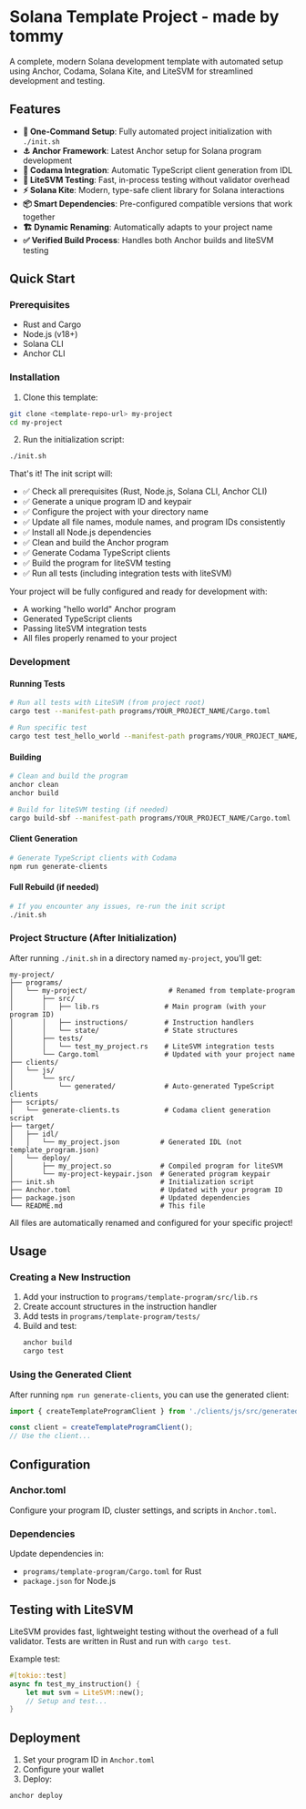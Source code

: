 # Solana Template Project - made by tommy

A complete, modern Solana development template with automated setup using Anchor, Codama, Solana Kite, and LiteSVM for streamlined development and testing.

## Features

- **🚀 One-Command Setup**: Fully automated project initialization with `./init.sh`
- **⚓ Anchor Framework**: Latest Anchor setup for Solana program development
- **🔄 Codama Integration**: Automatic TypeScript client generation from IDL
- **🧪 LiteSVM Testing**: Fast, in-process testing without validator overhead
- **⚡ Solana Kite**: Modern, type-safe client library for Solana interactions
- **📦 Smart Dependencies**: Pre-configured compatible versions that work together
- **🏗️ Dynamic Renaming**: Automatically adapts to your project name
- **✅ Verified Build Process**: Handles both Anchor builds and liteSVM testing

## Quick Start

### Prerequisites

- Rust and Cargo
- Node.js (v18+)
- Solana CLI
- Anchor CLI

### Installation

1. Clone this template:
```bash
git clone <template-repo-url> my-project
cd my-project
```

2. Run the initialization script:
```bash
./init.sh
```

That's it! The init script will:
- ✅ Check all prerequisites (Rust, Node.js, Solana CLI, Anchor CLI)
- ✅ Generate a unique program ID and keypair
- ✅ Configure the project with your directory name
- ✅ Update all file names, module names, and program IDs consistently
- ✅ Install all Node.js dependencies
- ✅ Clean and build the Anchor program
- ✅ Generate Codama TypeScript clients
- ✅ Build the program for liteSVM testing
- ✅ Run all tests (including integration tests with liteSVM)

Your project will be fully configured and ready for development with:
- A working "hello world" Anchor program
- Generated TypeScript clients
- Passing liteSVM integration tests
- All files properly renamed to your project

### Development

#### Running Tests
```bash
# Run all tests with LiteSVM (from project root)
cargo test --manifest-path programs/YOUR_PROJECT_NAME/Cargo.toml

# Run specific test
cargo test test_hello_world --manifest-path programs/YOUR_PROJECT_NAME/Cargo.toml
```

#### Building
```bash
# Clean and build the program
anchor clean
anchor build

# Build for liteSVM testing (if needed)
cargo build-sbf --manifest-path programs/YOUR_PROJECT_NAME/Cargo.toml
```

#### Client Generation
```bash
# Generate TypeScript clients with Codama
npm run generate-clients
```

#### Full Rebuild (if needed)
```bash
# If you encounter any issues, re-run the init script
./init.sh
```

### Project Structure (After Initialization)

After running `./init.sh` in a directory named `my-project`, you'll get:

```
my-project/
├── programs/
│   └── my-project/                    # Renamed from template-program
│       ├── src/
│       │   ├── lib.rs                # Main program (with your program ID)
│       │   ├── instructions/         # Instruction handlers
│       │   └── state/                # State structures
│       ├── tests/
│       │   └── test_my_project.rs    # LiteSVM integration tests
│       └── Cargo.toml                # Updated with your project name
├── clients/
│   └── js/
│       └── src/
│           └── generated/            # Auto-generated TypeScript clients
├── scripts/
│   └── generate-clients.ts           # Codama client generation script
├── target/
│   ├── idl/
│   │   └── my_project.json          # Generated IDL (not template_program.json)
│   └── deploy/
│       ├── my_project.so            # Compiled program for liteSVM
│       └── my-project-keypair.json  # Generated program keypair
├── init.sh                          # Initialization script
├── Anchor.toml                      # Updated with your program ID
├── package.json                     # Updated dependencies
└── README.md                        # This file
```

All files are automatically renamed and configured for your specific project!

## Usage

### Creating a New Instruction

1. Add your instruction to `programs/template-program/src/lib.rs`
2. Create account structures in the instruction handler
3. Add tests in `programs/template-program/tests/`
4. Build and test:
   ```bash
   anchor build
   cargo test
   ```

### Using the Generated Client

After running `npm run generate-clients`, you can use the generated client:

```typescript
import { createTemplateProgramClient } from './clients/js/src/generated';

const client = createTemplateProgramClient();
// Use the client...
```

## Configuration

### Anchor.toml
Configure your program ID, cluster settings, and scripts in `Anchor.toml`.

### Dependencies
Update dependencies in:
- `programs/template-program/Cargo.toml` for Rust
- `package.json` for Node.js

## Testing with LiteSVM

LiteSVM provides fast, lightweight testing without the overhead of a full validator. Tests are written in Rust and run with `cargo test`.

Example test:
```rust
#[tokio::test]
async fn test_my_instruction() {
    let mut svm = LiteSVM::new();
    // Setup and test...
}
```

## Deployment

1. Set your program ID in `Anchor.toml`
2. Configure your wallet
3. Deploy:
```bash
anchor deploy
```




